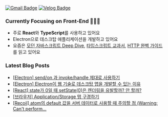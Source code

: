 [![Gmail Badge](https://img.shields.io/badge/Gmail-d14836?style=flat-square&logo=Gmail&logoColor=white&link=mailto:eunjiodos@gmail.com)](mailto:eeunjiilee@gmail.com)
[![Velog Badge](http://img.shields.io/badge/-Blog-20c997?style=flat-square&logo=velog&logoColor=white&link=https://velog.io/@eunjios)](https://velog.io/@eunjios)

### Currently Focusing on Front-End 👩🏻‍💻
- 주로 **React**와 **TypeScript**를 사용하고 있어요
- Electron으로 데스크탑 애플리케이션을 개발하고 있어요 
- 요즘은 [모던 자바스크립트 Deep Dive](https://www.notion.so/eunjidev/Deep-Dive-3c1a7a005d174a12a2db00de08d92c3e?pvs=4), [타입스크립트 교과서](https://eunjidev.notion.site/af266cd361024577b79d73af2d671c78?pvs=4), [HTTP 완벽 가이드](https://eunjidev.notion.site/HTTP-691e1525d41a4da69d9da2114b8c0e09?pvs=4) 를 읽고 있어요

### Latest Blog Posts
<!-- BLOG-POST-LIST:START -->
- [[Electron] send/on 과 invoke/handle 제대로 사용하기](https://velog.io/@eunjios/Electron-%EC%84%A4%EC%A0%95-%EC%B0%BD%EC%9D%84-%EA%B0%9C%EB%B0%9C%ED%95%98%EB%A9%B0-%ED%96%88%EB%8D%98-%EA%B3%A0%EB%AF%BC-%EA%B8%B0%EB%A1%9D)
- [[Electron] Electron이 웹 기술로 데스크탑 앱을 개발할 수 있는 이유](https://velog.io/@eunjios/Electron-Electron%EC%9D%B4-%EC%9B%B9-%EA%B8%B0%EC%88%A0%EB%A1%9C-%EB%8D%B0%EC%8A%A4%ED%81%AC%ED%83%91-%EC%95%B1%EC%9D%84-%EA%B0%9C%EB%B0%9C%ED%95%A0-%EC%88%98-%EC%9E%88%EB%8A%94-%EC%9D%B4%EC%9C%A0)
- [[React] state가 0일 때 setState&lpar;0&rpar;은 렌더링을 유발할까? 안 할까?](https://velog.io/@eunjios/react-set-state-and-rendering)
- [[브라우저] Application/Storage 탭 구경하기](https://velog.io/@eunjios/%EB%B8%8C%EB%9D%BC%EC%9A%B0%EC%A0%80-ApplicationStorage-%ED%83%AD-%EA%B5%AC%EA%B2%BD%ED%95%98%EA%B8%B0)
- [[Recoil] atom의 default 값을 서버 데이터로 사용할 때 주의할 점 &lpar;Warning: Can&#39;t perform...](https://velog.io/@eunjios/Recoil-atom%EC%9D%98-default-%EA%B0%92%EC%9D%84-%EC%84%9C%EB%B2%84-%EB%8D%B0%EC%9D%B4%ED%84%B0%EB%A1%9C-%EC%82%AC%EC%9A%A9%ED%95%A0-%EB%95%8C-%EC%A3%BC%EC%9D%98%ED%95%A0-%EC%A0%90-Warning-Cant-perform-a-React-state-update-on-a-component-that-hasnt-mounted-yet)
<!-- BLOG-POST-LIST:END -->


